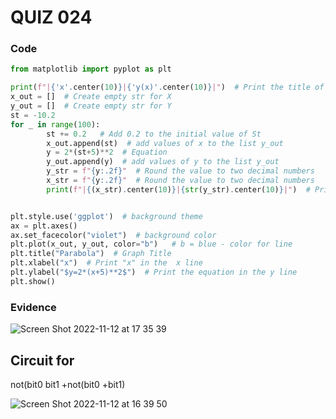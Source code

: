 # QUIZ 024

### Code
```.py
from matplotlib import pyplot as plt

print(f"|{'x'.center(10)}|{'y(x)'.center(10)}|")  # Print the title of the table
x_out = []  # Create empty str for X
y_out = []  # Create empty str for Y
st = -10.2
for _ in range(100):
        st += 0.2   # Add 0.2 to the initial value of St
        x_out.append(st)  # add values of x to the list y_out
        y = 2*(st+5)**2  # Equation
        y_out.append(y)  # add values of y to the list y_out
        y_str = f"{y:.2f}"  # Round the value to two decimal numbers
        x_str = f"{y:.2f}"  # Round the value to two decimal numbers
        print(f"|{(x_str).center(10)}|{str(y_str).center(10)}|")  # Print the table


plt.style.use('ggplot')  # background theme
ax = plt.axes()
ax.set_facecolor("violet")  # background color
plt.plot(x_out, y_out, color="b")   # b = blue - color for line
plt.title("Parabola")  # Graph Title
plt.xlabel("x")  # Print "x" in the  x line
plt.ylabel("$y=2*(x+5)**2$")  # Print the equation in the y line
plt.show()
```
### Evidence

![Screen Shot 2022-11-12 at 17 35 39](https://user-images.githubusercontent.com/111819437/201466142-25c8c4ed-035c-40ae-b238-e267c67ce95f.png)

## Circuit for
not(bit0 bit1 +not(bit0 +bit1)

![Screen Shot 2022-11-12 at 16 39 50](https://user-images.githubusercontent.com/111819437/201463212-12132772-21e3-4e8a-889e-5441ecf807cc.png)
